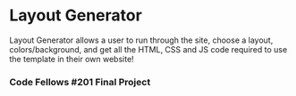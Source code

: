# Layout Generator 

Layout Generator allows a user to run through the site, choose a layout, colors/background, and get all the HTML, CSS and JS code required to use the template in their own website!

### Code Fellows #201 Final Project
